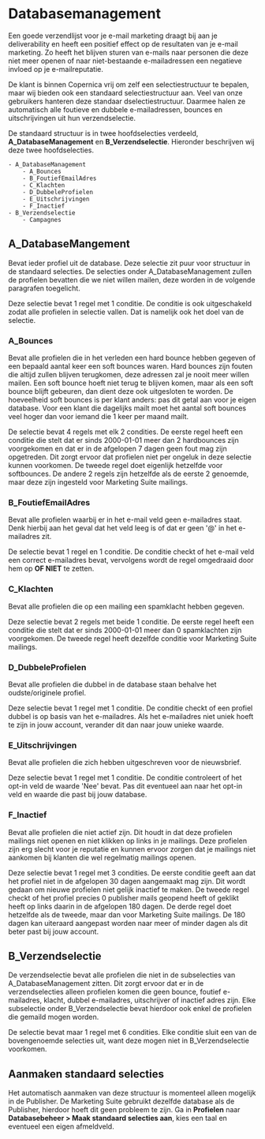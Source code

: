 # Databasemanagement
Een goede verzendlijst voor je e-mail marketing draagt bij aan je
deliverability en heeft een positief effect op de resultaten van je e-mail
marketing. Zo heeft het blijven sturen van e-mails naar
personen die deze niet meer openen of naar niet-bestaande e-mailadressen een
negatieve invloed op je e-mailreputatie.

De klant is binnen Copernica vrij om zelf een selectiestructuur te bepalen,
maar wij bieden ook een standaard selectiestructuur aan. Veel van onze
gebruikers hanteren deze standaar dselectiestructuur. Daarmee halen ze
automatisch alle foutieve en dubbele e-mailadressen, bounces en
uitschrijvingen uit hun verzendselectie.

De standaard structuur is in twee hoofdselecties verdeeld,
**A_DatabaseManagement** en **B_Verzendselectie**. Hieronder beschrijven wij
deze twee hoofdselecties.

```
- A_DatabaseManagement
    - A_Bounces
    - B_FoutiefEmailAdres
    - C_Klachten
    - D_DubbeleProfielen
    - E_Uitschrijvingen
    - F_Inactief
- B_Verzendselectie
    - Campagnes
```

## A_DatabaseMangement
Bevat ieder profiel uit de database. Deze selectie zit puur voor structuur in
de standaard selecties. De selecties onder A_DatabaseManagement zullen de profielen
bevatten die we niet willen mailen, deze worden in de volgende paragrafen
toegelicht.

Deze selectie bevat 1 regel met 1 conditie. De conditie is ook
uitgeschakeld zodat alle profielen in selectie vallen. Dat is namelijk ook het
doel van de selectie.

### A_Bounces
Bevat alle profielen die in het verleden een hard bounce hebben gegeven of
een bepaald aantal keer een soft bounces waren. Hard bounces zijn fouten die
altijd zullen blijven terugkomen, deze adressen zal je nooit meer willen mailen.
Een soft bounce hoeft niet terug te blijven komen, maar als een soft bounce
blijft gebeuren, dan dient deze ook uitgesloten te worden. De hoeveelheid
soft bounces is per klant anders: pas dit getal aan voor je eigen database.
Voor een klant die dagelijks mailt moet het aantal soft bounces veel hoger dan
voor iemand die 1 keer per maand mailt.

De selectie bevat 4 regels met elk 2 condities. De eerste regel heeft een
conditie die stelt dat er sinds 2000-01-01 meer dan 2 hardbounces zijn
voorgekomen en dat er in de afgelopen 7 dagen geen fout mag zijn opgetreden.
Dit zorgt ervoor dat profielen niet per ongeluk in deze selectie kunnen
voorkomen. De tweede regel doet eigenlijk hetzelfde voor softbounces. De andere
2 regels zijn hetzelfde als de eerste 2 genoemde, maar deze zijn ingesteld voor
Marketing Suite mailings.

### B_FoutiefEmailAdres
Bevat alle profielen waarbij er in het e-mail veld geen e-mailadres staat.
Denk hierbij aan het geval dat het veld leeg is of dat er geen '@'
in het e-mailadres zit.

De selectie bevat 1 regel en 1 conditie. De conditie checkt of het e-mail veld
een correct e-mailadres bevat, vervolgens wordt de regel omgedraaid door hem op
**OF NIET** te zetten.

### C_Klachten
Bevat alle profielen die op een mailing een spamklacht hebben gegeven.

Deze selectie bevat 2 regels met beide 1 conditie. De eerste regel heeft een
conditie die stelt dat er sinds 2000-01-01 meer dan 0 spamklachten zijn
voorgekomen. De tweede regel heeft dezelfde conditie voor Marketing Suite
mailings.

### D_DubbeleProfielen
Bevat alle profielen die dubbel in de database staan behalve het
oudste/originele profiel.

Deze selectie bevat 1 regel met 1 conditie. De conditie checkt of een profiel
dubbel is op basis van het e-mailadres. Als het e-mailadres niet uniek hoeft te zijn
in jouw account, verander dit dan naar jouw unieke waarde.

### E_Uitschrijvingen
Bevat alle profielen die zich hebben uitgeschreven voor de nieuwsbrief.

Deze selectie bevat 1 regel met 1 conditie. De conditie controleert of het
opt-in veld de waarde 'Nee' bevat. Pas dit eventueel aan naar het opt-in veld
en waarde die past bij jouw database.

### F_Inactief
Bevat alle profielen die niet actief zijn. Dit houdt in dat deze profielen
mailings niet openen en niet klikken op links in je mailings. Deze profielen
zijn erg slecht voor je reputatie en kunnen ervoor zorgen dat je mailings niet
aankomen bij klanten die wel regelmatig mailings openen.

Deze selectie bevat 1 regel met 3 condities. De eerste conditie geeft aan dat
het profiel niet in de afgelopen 30 dagen aangemaakt mag zijn. Dit wordt gedaan
om nieuwe profielen niet gelijk inactief te maken. De tweede regel checkt of
het profiel precies 0 publisher mails geopend heeft of geklikt heeft op links
daarin in de afgelopen 180 dagen. De derde regel doet hetzelfde als de tweede,
maar dan voor Marketing Suite mailings. De 180 dagen kan uiteraard aangepast
worden naar meer of minder dagen als dit beter past bij jouw account.

## B_Verzendselectie
De verzendselectie bevat alle profielen die niet in de subselecties van
A_DatabaseManagement zitten. Dit zorgt ervoor dat er in de verzendselecties
alleen profielen komen die geen bounce, foutief e-mailadres, klacht,
dubbel e-mailadres, uitschrijver of inactief adres zijn. Elke subselectie
onder B_Verzendselectie bevat hierdoor ook enkel de profielen die gemaild mogen
worden.

De selectie bevat maar 1 regel met 6 condities. Elke conditie sluit een van de
bovengenoemde selecties uit, want deze mogen niet in B_Verzendselectie
voorkomen.

## Aanmaken standaard selecties
Het automatisch aanmaken van deze structuur is momenteel alleen mogelijk in de
Publisher. De Marketing Suite gebruikt dezelfde database als de Publisher,
hierdoor hoeft dit geen probleem te zijn. Ga in **Profielen** naar
**Databasebeheer > Maak standaard selecties aan**, kies een taal en eventueel
een eigen afmeldveld.

